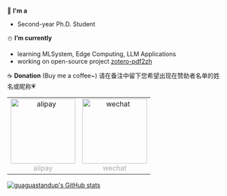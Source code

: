 🔮 **I'm a**
- Second-year Ph.D. Student

⛄️ **I’m currently**
- learning MLSystem, Edge Computing, LLM Applications
- working on open-source project [zotero-pdf2zh](http://github.com/guaguastandup/zotero-pdf2zh)

☕️ **Donation** (Buy me a coffee~)
请在备注中留下您希望出现在赞助者名单的姓名或昵称💗

<table>
  <tr>
    <td style="text-align: center;" align="center">
      <img src="https://github.com/user-attachments/assets/4e2d7991-3795-4cac-9198-ab3a3e34a65e" width="150" alt="alipay">
      <br>
      <span style="color: #AAAAAA;" align="center">alipay</span>
    </td>
    <td style="text-align: center;" align="center">
      <img src="https://github.com/user-attachments/assets/fcc2d22c-fbfa-4464-919c-981ba94516f2" width="150" alt="wechat">
      <br>
      <span style="color: #AAAAAA;">wechat</span>
    </td>
  </tr>
</table>

[![guaguastandup's GitHub stats](https://github-readme-stats.vercel.app/api?username=guaguastandup)](https://github.com/anuraghazra/github-readme-stats)

